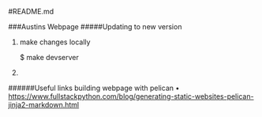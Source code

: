 #README.md

###Austins Webpage
#####Updating to new version
1. make changes locally

    $ make devserver
2. 
######Useful links
building webpage with pelican
• https://www.fullstackpython.com/blog/generating-static-websites-pelican-jinja2-markdown.html
